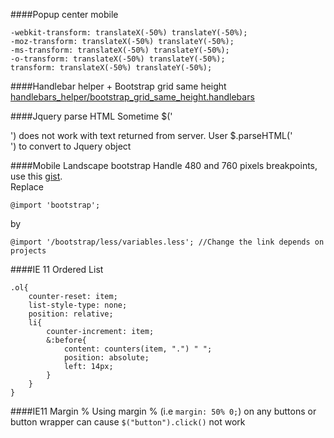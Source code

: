 ####Popup center mobile
```
-webkit-transform: translateX(-50%) translateY(-50%);
-moz-transform: translateX(-50%) translateY(-50%);
-ms-transform: translateX(-50%) translateY(-50%);
-o-transform: translateX(-50%) translateY(-50%);
transform: translateX(-50%) translateY(-50%);
```

####Handlebar helper + Bootstrap grid same height
[handlebars_helper/bootstrap_grid_same_height.handlebars](handlebars_helper/bootstrap_grid_same_height.handlebars)

####Jquery parse HTML
Sometime $('<div></div>') does not work with text returned from server. User $.parseHTML('<div></div>') to convert to Jquery object

####Mobile Landscape bootstrap
Handle 480 and 760 pixels breakpoints, use this [gist](https://gist.githubusercontent.com/andyl/6360906/raw/dc9dd7c05d3f538da1e37fd50c85afbaa4365029/bootstrap_ms.css.scss).<br />
Replace
```
@import 'bootstrap';
```
by
```
@import '/bootstrap/less/variables.less'; //Change the link depends on projects
```

####IE 11 Ordered List
```
.ol{
	counter-reset: item;
	list-style-type: none;
	position: relative;
	li{
		counter-increment: item;
		&:before{	
			content: counters(item, ".") " ";
			position: absolute;
			left: 14px;
		}
	}
}
```
####IE11 Margin %
Using margin % (i.e `margin: 50% 0;`) on any buttons or button wrapper can cause `$("button").click()` not work
